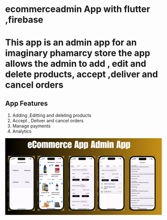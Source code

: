 # ecommerceadmin App with flutter ,firebase
<h1>This app is an admin app for an imaginary phamarcy store the app allows the admin to add , edit and delete products,  accept ,deliver and cancel orders</h1>
<h2>App Features</h2>
<ol>
<li>Adding ,Editting and deleting products</li>
<li>Accept , Deliver and cancel orders</li>
<li>Manage payments</li>
<li>Analytics</li>
  
</ol>

<img src="ecommerceadmin.png"/>



